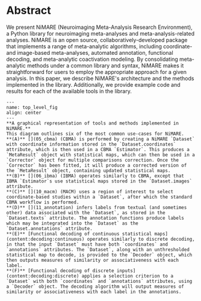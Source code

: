 # Abstract

We present NiMARE (Neuroimaging Meta-Analysis Research Environment), a Python library for neuroimaging meta-analyses and meta-analysis-related analyses.
NiMARE is an open source, collaboratively-developed package that implements a range of meta-analytic algorithms, including coordinate- and image-based meta-analyses, automated annotation, functional decoding, and meta-analytic coactivation modeling.
By consolidating meta-analytic methods under a common library and syntax, NiMARE makes it straightforward for users to employ the appropriate approach for a given analysis.
In this paper, we describe NiMARE's architecture and the methods implemented in the library.
Additionally, we provide example code and results for each of the available tools in the library.

```{figure} images/figure_00.svg
---
name: top_level_fig
align: center
---
**A graphical representation of tools and methods implemented in NiMARE.**
This diagram outlines six of the most common use-cases for NiMARE.
**(A)** [](05_cbma) (CBMA) is performed by creating a NiMARE `Dataset` with coordinate information stored in the `Dataset.coordinates` attribute, which is then used in a CBMA `Estimator`. This produces a `MetaResult` object with statistical maps, which can then be used in a `Corrector` object for multiple comparisons correction. Once the `Corrector` has been fitted, it will produce a corrected version of the `MetaResult` object, containing updated statistical maps.
**(B)** [](06_ibma) (IBMA) operates similarly to CBMA, except that IBMA `Estimator`s use statistical maps stored in the `Dataset.images` attribute.
**(C)** [](10_macm) (MACM) uses a region of interest to select coordinate-based studies within a `Dataset`, after which the standard CBMA workflow is performed.
**(D)** [](11_annotation) infers labels from textual (and sometimes other) data associated with the `Dataset`, as stored in the `Dataset.texts` attribute. The annotation functions produce labels which may be integrated into the `Dataset` as the `Dataset.annotations` attribute.
**(E)** [Functional decoding of continuous statistical maps](content:decoding:continuous) operates similarly to discrete decoding, in that the input `Dataset` must have both `coordinates` and `annotations` attributes. The `Dataset`, along with an unthresholded statistical map to decode, is provided to the `Decoder` object, which then outputs measures of similarity or associativeness with each label.
**(F)** [Functional decoding of discrete inputs](content:decoding:discrete) applies a selection criterion to a `Dataset` with both `coordinates` and `annotations` attributes, using a `Decoder` object. The decoding algorithm will output measures of similarity or associativeness with each label in the annotations.
```

```{tableofcontents}
```

